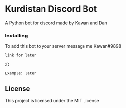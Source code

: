 # Kurdistan Discord Bot

A Python bot for discord made by Kawan and Dan

### Installing

To add this bot to your server message me Kawan#9898

```
link for later
```

:D

```
Example: later
```

## License

This project is licensed under the MIT License
